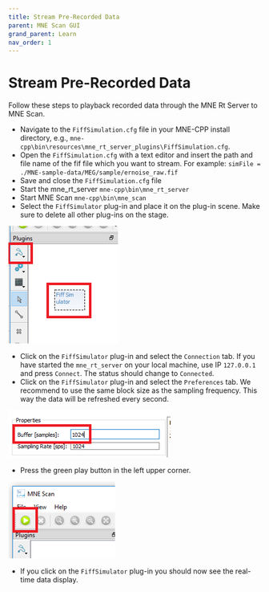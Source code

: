 ```yaml
---
title: Stream Pre-Recorded Data
parent: MNE Scan GUI
grand_parent: Learn
nav_order: 1
---
```

# Stream Pre-Recorded Data

Follow these steps to playback recorded data through the MNE Rt Server to MNE Scan.

* Navigate to the `FiffSimulation.cfg` file in your MNE-CPP install directory, e.g., `mne-cpp\bin\resources\mne_rt_server_plugins\FiffSimulation.cfg`.
* Open the `FiffSimulation.cfg` with a text editor and insert the path and file name of the fif file which you want to stream. For example: `simFile = ./MNE-sample-data/MEG/sample/ernoise_raw.fif`
* Save and close the `FiffSimulation.cfg` file
* Start the mne_rt_server `mne-cpp\bin\mne_rt_server`
* Start MNE Scan `mne-cpp\bin\mne_scan`
* Select the `FiffSimulator` plug-in and place it on the plug-in scene. Make sure to delete all other plug-ins on the stage.

![](../../images/mne_scan_fiffsimulator.png)

* Click on the `FiffSimulator` plug-in and select the `Connection` tab. If you have started the `mne_rt_server` on your local machine, use IP `127.0.0.1` and press `Connect`. The status should change to `Connected`.
* Click on the `FiffSimulator` plug-in and select the `Preferences` tab. We recommend to use the same block size as the sampling frequency. This way the data will be refreshed every second. 

![](../../images/mne_scan_fiffsimulator_size.png)

* Press the green play button in the left upper corner.

![](../../images/mne_scan_play_btn.png)

* If you click on the `FiffSimulator` plug-in you should now see the real-time data display.